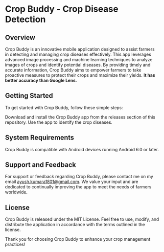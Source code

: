 # Crop Buddy - Crop Disease Detection
## Overview
Crop Buddy is an innovative mobile application designed to assist farmers in detecting and managing crop diseases effectively. This app leverages advanced image processing and machine learning techniques to analyze images of crops and identify potential diseases. By providing timely and accurate information, Crop Buddy aims to empower farmers to take proactive measures to protect their crops and maximize their yields. **It has better accuracy than Google Lens.**

## Getting Started
To get started with Crop Buddy, follow these simple steps:

Download and install the Crop Buddy app from the releases section of this repository.
Use the app to identify the crop diseases.

## System Requirements
Crop Buddy is compatible with Android devices running Android 6.0 or later.

## Support and Feedback
For support or feedback regarding Crop Buddy, please contact me on my email ayush.kumara1801@gmail.com. We value your input and are dedicated to continually improving the app to meet the needs of farmers worldwide.

## License
Crop Buddy is released under the MIT License. Feel free to use, modify, and distribute the application in accordance with the terms outlined in the license.

Thank you for choosing Crop Buddy to enhance your crop management practices!
